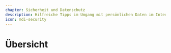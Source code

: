 ```yaml
---
chapter: Sicherheit und Datenschutz
description: Hilfreiche Tipps im Umgang mit persönlichen Daten im Internet
icon: mdi-security
---
```


# Übersicht



<Features />

